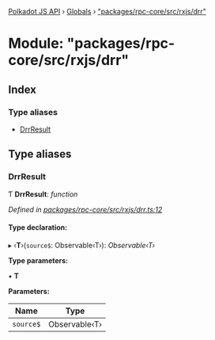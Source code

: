 [Polkadot JS API](../README.md) › [Globals](../globals.md) › ["packages/rpc-core/src/rxjs/drr"](_packages_rpc_core_src_rxjs_drr_.md)

# Module: "packages/rpc-core/src/rxjs/drr"

## Index

### Type aliases

* [DrrResult](_packages_rpc_core_src_rxjs_drr_.md#drrresult)

## Type aliases

###  DrrResult

Ƭ **DrrResult**: *function*

*Defined in [packages/rpc-core/src/rxjs/drr.ts:12](https://github.com/polkadot-js/api/blob/539a8c4cb5/packages/rpc-core/src/rxjs/drr.ts#L12)*

#### Type declaration:

▸ ‹**T**›(`source$`: Observable‹T›): *Observable‹T›*

**Type parameters:**

▪ **T**

**Parameters:**

Name | Type |
------ | ------ |
`source$` | Observable‹T› |
